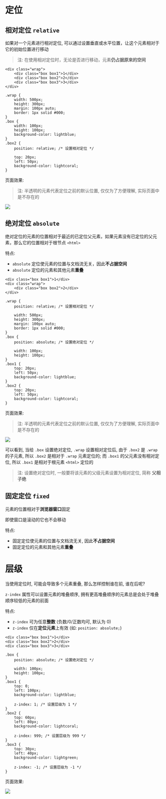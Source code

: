 <!--
 * @Author: shenxh
 * @Date: 2021-12-13 17:09:57
 * @LastEditors: shenxh
 * @LastEditTime: 2021-12-13 17:09:57
 * @Description: CSS 定位与层级
-->



# 定位
## 相对定位 `relative`
如果对一个元素进行相对定位, 可以通过设置垂直或水平位置，让这个元素相对于它的初始位置进行移动

> 注: 在使用相对定位时，无论是否进行移动，元素**仍占据原来的空间**

```
<div class="wrap">
    <div class="box box1">1</div>
    <div class="box box2">2</div>
    <div class="box box3">3</div>
</div>
```
```
.wrap {
    width: 500px;
    height: 300px;
    margin: 100px auto;
    border: 1px solid #000;
}
.box {
    width: 100px;
    height: 100px;
    background-color: lightblue;
}
.box2 {
    position: relative; /* 设置相对定位 */

    top: 20px;
    left: 50px;
    background-color: lightcoral;
}
```

页面效果:

> 注: 半透明的元素代表定位之前的默认位置, 仅仅为了方便理解, 实际页面中是不存在的

![](https://note.youdao.com/yws/res/4156/WEBRESOURCEbcb88856b378a1c196881e323248c55a)

## 绝对定位 `absolute`
绝对定位的元素的位置相对于最近的已定位父元素，如果元素没有已定位的父元素，那么它的位置相对于根节点 `<html>`

特点:
+ `absolute` 定位使元素的位置与文档流无关，因此**不占据空间**
+ `absolute` 定位的元素和其他元素**重叠**

```
<div class="box box1">1</div>
<div class="wrap">
    <div class="box box2">2</div>
</div>
```
```
.wrap {
    position: relative; /* 设置相对定位 */

    width: 500px;
    height: 300px;
    margin: 100px auto;
    border: 1px solid #000;
}
.box {
    position: absolute; /* 设置绝对定位 */

    width: 100px;
    height: 100px;
}
.box1 {
    top: 20px;
    left: 50px;
    background-color: lightblue;
}
.box2 {
    top: 20px;
    left: 50px;
    background-color: lightcoral;
}
```

页面效果:

> 注: 半透明的元素代表定位之前的默认位置, 仅仅为了方便理解, 实际页面中是不存在的

![](https://note.youdao.com/yws/res/4104/WEBRESOURCE5c455d5f8dff1a3ecbc85f88bb85c289)

可以看到, 当给 `.box` 设置绝对定位, `.wrap` 设置相对定位后, 由于 `.box2` 是 `.wrap` 的子元素, 所以 `.box2` 是相对于 `.wrap` 元素定位的; 而 `.box1` 的父元素没有相对定位, 所以 `.box1`
是相对于根元素 `<html>` 定位的

> 注: 设置绝对定位时, 一般要将该元素的父级元素设置为相对定位, 简称 **父相子绝**

## 固定定位 `fixed`
元素的位置相对于**浏览器窗口**固定

即使窗口是滚动的它也不会移动

特点:
+ 固定定位使元素的位置与文档流无关, 因此**不占据空间**
+ 固定定位的元素和其他元素**重叠**

# 层级
当使用定位时, 可能会导致多个元素重叠, 那么怎样控制谁在前, 谁在后呢?

`z-index` 属性可以设置元素的堆叠顺序,  拥有更高堆叠顺序的元素总是会处于堆叠顺序较低的元素的前面

特点:
+ `z-index` 可为任意**整数** (负数/0/正数均可, 默认为 0)
+ `z-index` 仅在**定位元素**上有效 (如: `position: absolute;`)

```
<div class="box box1">1</div>
<div class="box box2">2</div>
<div class="box box3">3</div>
```
```
.box {
    position: absolute; /* 设置绝对定位 */

    width: 100px;
    height: 100px;
}
.box1 {
    top: 0;
    left: 100px;
    background-color: lightblue;

    z-index: 1; /* 设置层级为 1 */
}
.box2 {
    top: 60px;
    left: 80px;
    background-color: lightcoral;

    z-index: 999; /* 设置层级为 999 */
}
.box3 {
    top: 30px;
    left: 40px;
    background-color: lightgreen;

    z-index: -1; /* 设置层级为 -1 */
}
```

页面效果:

![](https://note.youdao.com/yws/res/4148/WEBRESOURCE1cc3bb884ec96d016751d0946e02cb65)
